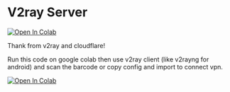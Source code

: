 # V2ray Server 
[![Open In Colab](https://colab.research.google.com/assets/colab-badge.svg)](https://colab.research.google.com/github/epg900/v2ray/blob/main/V2Ray.ipynb)

Thank from v2ray and cloudflare!

Run this code on google colab then use v2ray client (like v2rayng for android)
and scan the barcode or copy config and import 
to connect vpn.

[![Open In Colab](https://colab.research.google.com/assets/colab-badge.svg)](https://colab.research.google.com/github/epg900/v2ray/blob/main/V2Ray.ipynb)
